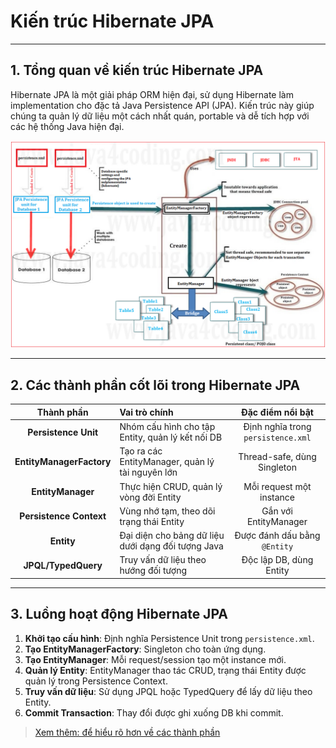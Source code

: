 # Kiến trúc Hibernate JPA

---

## 1. Tổng quan về kiến trúc Hibernate JPA

Hibernate JPA là một giải pháp ORM hiện đại, sử dụng Hibernate làm implementation cho đặc tả Java Persistence API (JPA). Kiến trúc này giúp chúng ta quản lý dữ liệu một cách nhất quán, portable và dễ tích hợp với các hệ thống Java hiện đại.

<img src="imgs/JPA-architecture.png" style="margin: 0 auto; display: block;" />

---

## 2. Các thành phần cốt lõi trong Hibernate JPA

|        Thành phần        | Vai trò chính                                      |          Đặc điểm nổi bật          |
| :----------------------: | :------------------------------------------------- | :--------------------------------: |
|   **Persistence Unit**   | Nhóm cấu hình cho tập Entity, quản lý kết nối DB   | Định nghĩa trong `persistence.xml` |
| **EntityManagerFactory** | Tạo ra các EntityManager, quản lý tài nguyên lớn   |    Thread-safe, dùng Singleton     |
|    **EntityManager**     | Thực hiện CRUD, quản lý vòng đời Entity            |      Mỗi request một instance      |
| **Persistence Context**  | Vùng nhớ tạm, theo dõi trạng thái Entity           |       Gắn với EntityManager        |
|        **Entity**        | Đại diện cho bảng dữ liệu dưới dạng đối tượng Java |    Được đánh dấu bằng `@Entity`    |
|   **JPQL/TypedQuery**    | Truy vấn dữ liệu theo hướng đối tượng              |      Độc lập DB, dùng Entity       |

---

## 3. Luồng hoạt động Hibernate JPA

1. **Khởi tạo cấu hình**: Định nghĩa Persistence Unit trong `persistence.xml`.
2. **Tạo EntityManagerFactory**: Singleton cho toàn ứng dụng.
3. **Tạo EntityManager**: Mỗi request/session tạo một instance mới.
4. **Quản lý Entity**: EntityManager thao tác CRUD, trạng thái Entity được quản lý trong Persistence Context.
5. **Truy vấn dữ liệu**: Sử dụng JPQL hoặc TypedQuery để lấy dữ liệu theo Entity.
6. **Commit Transaction**: Thay đổi được ghi xuống DB khi commit.

> [Xem thêm: để hiểu rõ hơn về các thành phần](./jpa.md)
